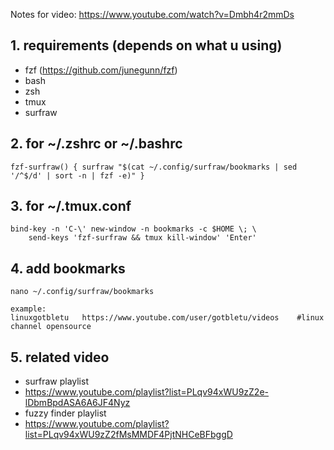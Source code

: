 Notes for video: https://www.youtube.com/watch?v=Dmbh4r2mmDs


## 1. requirements (depends on what u using)
* fzf (https://github.com/junegunn/fzf)
* bash
* zsh
* tmux
* surfraw

## 2. for ~/.zshrc or ~/.bashrc
    fzf-surfraw() { surfraw "$(cat ~/.config/surfraw/bookmarks | sed '/^$/d' | sort -n | fzf -e)" }

## 3. for ~/.tmux.conf
    bind-key -n 'C-\' new-window -n bookmarks -c $HOME \; \
        send-keys 'fzf-surfraw && tmux kill-window' 'Enter'

## 4. add bookmarks
    nano ~/.config/surfraw/bookmarks
    
    example:
    linuxgotbletu	https://www.youtube.com/user/gotbletu/videos	#linux channel opensource


## 5. related video
* surfraw playlist
* https://www.youtube.com/playlist?list=PLqv94xWU9zZ2e-lDbmBpdASA6A6JF4Nyz
* fuzzy finder playlist
* https://www.youtube.com/playlist?list=PLqv94xWU9zZ2fMsMMDF4PjtNHCeBFbggD

